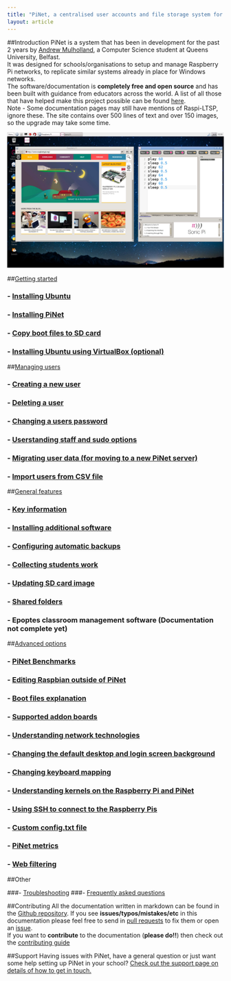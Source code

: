 ```yaml
---
title: "PiNet, a centralised user accounts and file storage system for a Raspberry Pi classroom."
layout: article
---
```


##Introduction
PiNet is a system that has been in development for the past 2 years by [Andrew Mulholland](http://pi.gbaman.info/?page_id=90), a Computer Science student at Queens University, Belfast.   
It was designed for schools/organisations to setup and manage Raspberry Pi networks, to replicate similar systems already in place for Windows networks.   
The software/documentation is **completely free and open source** and has been built with guidance from educators across the world. A list of all those that have helped make this project possible can be found [here](thanks.html).   
Note - Some documentation pages may still have mentions of Raspi-LTSP, ignore these. The site contains over 500 lines of text and over 150 images, so the upgrade may take some time.

![](/assets/images/desktop-sonic-pi.jpeg)   

##[Getting started](installation/getting_started.html)
###  - [Installing Ubuntu](installation/installing-ubuntu.html)  
###  - [Installing PiNet](installation/installing-PiNet.html)
###  - [Copy boot files to SD card](installation/sd-card-copy.html)
###  - [Installing Ubuntu using VirtualBox (optional)](installation/virtualbox.html)

##[Managing users](manage-users/manage-users.html)
###  - [Creating a new user](manage-users/creating-users.html)
###  - [Deleting a user](manage-users/deleting-users.html)  
###  - [Changing a users password](manage-users/change-password.html)  
###  - [Userstanding staff and sudo options](manage-users/staff-sudo.html)  
###  - [Migrating user data (for moving to a new PiNet server)](manage-users/migration.html)   
###  - [Import users from CSV file](manage-users/csv-import.html)   

##[General features](general-features.html)

### - [Key information](key-info.html)
### - [Installing additional software](installation/installing-software.html)  
### - [Configuring automatic backups](backups/backups.html)
### - [Collecting students work](collect-work.html)  
### - [Updating SD card image](sd-card-update.html)
### - [Shared folders](shared-folders/shared-folders.html)
### - Epoptes classroom management software (Documentation not complete yet)

##[Advanced options](advanced/advanced.html)
###  - [PiNet Benchmarks](advanced/benchmarks.html)
###  - [Editing Raspbian outside of PiNet](advanced/editing-outside.html)  
###  - [Boot files explanation](advanced/boot-files.html)  
###  - [Supported addon boards](advanced/supported-addon-boards.html)
###  - [Understanding network technologies](advanced/network-technologies.html)
###  - [Changing the default desktop and login screen background](advanced/change-background.html)
###  - [Changing keyboard mapping](advanced/keyboard-layout.html)
###  - [Understanding kernels on the Raspberry Pi and PiNet](advanced/kernels.html)
###  - [Using SSH to connect to the Raspberry Pis](advanced/ssh-information.html)   
###  - [Custom config.txt file](advanced/custom-config-file.html)
###  - [PiNet metrics](advanced/metrics.html)   
###  - [Web filtering](advanced/web-filtering.html)

##Other

###- [Troubleshooting](troubleshooting/troubleshooting.html)
###- [Frequently asked questions](faq.html)

##Contributing
All the documentation written in markdown can be found in the [Github repository](https://github.com/PiNet/PiNet.github.io).
If you see **issues/typos/mistakes/etc** in this documentation please feel free to send in [pull requests](https://github.com/PiNet/PiNet.github.io/pulls) to fix them or open an [issue](https://github.com/PiNet/PiNet.github.io/issues).  
If you want to **contribute** to the documentation (**please do!!**) then check out the [contributing guide](CONTRIBUTING.html)

##Support
Having issues with PiNet, have a general question or just want some help setting up PiNet in your school?
[Check out the support page on details of how to get in touch.](support.html)
